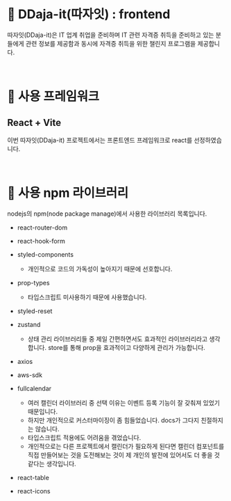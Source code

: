 🚀 DDaja-it(따자잇) : frontend
===============================

따자잇(DDaja-it)은 IT 업계 취업을 준비하며 IT 관련 자격증 취득을 준비하고 있는 분들에게 관련 정보를 제공함과 동시에 자격증 취득을 위한 챌린지 프로그램을 제공합니다.    

<br/>

# 🔆 사용 프레임워크

## React + Vite

이번 따자잇(DDaja-it) 프로젝트에서는 프론트엔드 프레임워크로 react를 선정하였습니다. 


<br/>


# 🛒 사용 npm 라이브러리

nodejs의 npm(node package manage)에서 사용한 라이브러리 목록입니다.

* react-router-dom
  
* react-hook-form
  
* styled-components
  * 개인적으로 코드의 가독성이 높아지기 때문에 선호합니다.
  
* prop-types
  * 타입스크립트 미사용하기 때문에 사용했습니다.
  
* styled-reset
  
* zustand
  * 상태 관리 라이브러리들 중 제일 간편하면서도 효과적인 라이브러리라고 생각합니다. store를 통해 prop을 효과적이고 다양하게 관리가 가능합니다.
  
* axios
  
* aws-sdk
  
* fullcalendar
  * 여러 캘린더 라이브러리 중 선택 이유는 이벤트 등록 기능이 잘 갖춰져 있었기 때문입니다. 
  * 하지만 개인적으로 커스터마이징이 좀 힘들었습니다. docs가 그다지 친절하지는 않습니다.
  * 타입스크립트 적용에도 어려움을 겪었습니다.
  * 개인적으로는 다른 프로젝트에서 캘린더가 필요하게 된다면 캘린더 컴포넌트를 직접 만들어보는 것을 도전해보는 것이 제 개인의 발전에 있어서도 더 좋을 것 같다는 생각입니다.

* react-table

* react-icons

